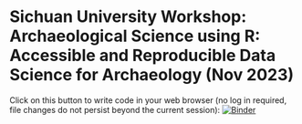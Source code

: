 # Sichuan University Workshop: Archaeological Science using R: Accessible and Reproducible Data Science for Archaeology (Nov 2023)

Click on this button to write code in your web browser (no log in required, file changes do not persist beyond the current session): [![Binder](http://mybinder.org/badge_logo.svg)](http://mybinder.org/v2/gh/benmarwick/Sichuan-University-Workshop-2023/master?urlpath=rstudio)





